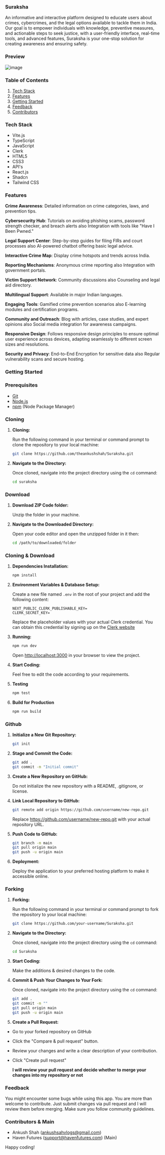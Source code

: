 ### Suraksha

An informative and interactive platform designed to educate users about crimes, cybercrimes, and the legal options available to tackle them in India. Our goal is to empower individuals with knowledge, preventive measures, and actionable steps to seek justice, with a user-friendly interface, real-time tools, and advanced features, Suraksha is your one-stop solution for creating awareness and ensuring safety.

### Preview

![image](public/Preview.png)

### <a name="table">Table of Contents</a>

1. [Tech Stack](#tech-stack)
2. [Features](#features)
3. [Getting Started](#getting-started)
4. [Feedback](#feedback)
5. [Contributors](#contributors)

### <a name="tech-stack">Tech Stack</a>

- Vite.js
- TypeScript
- JavaScript
- Clerk
- HTML5
- CSS3
- API's
- React.js
- Shadcn
- Tailwind CSS

### <a name="features">Features</a>

**Crime Awareness**: Detailed information on crime categories, laws, and prevention tips.

**Cybersecurity Hub**: Tutorials on avoiding phishing scams, password strength checker, and breach alerts also Integration with tools like "Have I Been Pwned."

**Legal Support Center**: Step-by-step guides for filing FIRs and court processes also AI-powered chatbot offering basic legal advice.

**Interactive Crime Map**: Display crime hotspots and trends across India.

**Reporting Mechanisms**: Anonymous crime reporting also Integration with government portals.

**Victim Support Network**: Community discussions also Counseling and legal aid directory.

**Multilingual Support**: Available in major Indian languages.

**Engaging Tools**: Gamified crime prevention scenarios also E-learning modules and certification programs.

**Community and Outreach**: Blog with articles, case studies, and expert opinions also Social media integration for awareness campaigns.

**Responsive Design**: Follows responsive design principles to ensure optimal user experience across devices, adapting seamlessly to different screen sizes and resolutions.

**Security and Privacy**: End-to-End Encryption for sensitive data also Regular vulnerability scans and secure hosting.


### <a name="getting-started">Getting Started</a>

### Prerequisites

- [Git](https://git-scm.com/)
- [Node.js](https://nodejs.org/en)
- [npm](https://www.npmjs.com/) (Node Package Manager)

### Cloning

1. **Cloning:** 

    Run the following command in your terminal or command prompt to clone the repository to your local machine:

    ```bash
    git clone https://github.com/theankushshah/Suraksha.git
    ```

2. **Navigate to the Directory:** 
    
    Once cloned, navigate into the project directory using the `cd` command:

    ```bash
    cd suraksha
    ```

### Download

1. **Download ZIP Code folder:** 

    Unzip the folder in your machine.

2. **Navigate to the Downloaded Directory:** 

    Open your code editor and open the unzipped folder in it then:

    ```bash
    cd /path/to/downloaded/folder
    ```

### Cloning & Download

1. **Dependencies Installation:**

    ```bash
    npm install
    ```

2. **Environment Variables & Database Setup:** 

    Create a new file named `.env` in the root of your project and add the following content:

    ```env
    NEXT_PUBLIC_CLERK_PUBLISHABLE_KEY=
    CLERK_SECRET_KEY=
    ```

    Replace the placeholder values with your actual Clerk credential. You can obtain this credential by signing up on the [Clerk website](https://clerk.com/)

3. **Running:**

    ```bash
    npm run dev
    ```

    Open [http://localhost:3000](http://localhost:3000) in your browser to view the project.

4. **Start Coding:** 

    Feel free to edit the code according to your requirements. 

5. **Testing**

    ```bash
    npm test
    ```

6. **Build for Production**

    ```bash
    npm run build
    ```

### Github

1. **Initialize a New Git Repository:**

    ```bash
    git init
    ```

2. **Stage and Commit the Code:**

    ```bash
    git add .
    git commit -m "Initial commit"
    ```

3. **Create a New Repository on GitHub:**

    Do not initialize the new repository with a README, .gitignore, or license.

4. **Link Local Repository to GitHub:**

    ```bash
    git remote add origin https://github.com/username/new-repo.git
    ```

    Replace https://github.com/username/new-repo.git with your actual repository URL.

5. **Push Code to GitHub:**

    ```bash
    git branch -m main
    git pull origin main
    git push -u origin main
    ```

6. **Deployment:** 
    
    Deploy the application to your preferred hosting platform to make it accessible online.

### Forking

1. **Forking:** 

    Run the following command in your terminal or command prompt to fork the repository to your local machine:

    ```bash
    git clone https://github.com/your-username/Suraksha.git
    ```

2. **Navigate to the Directory:** 

    Once cloned, navigate into the project directory using the `cd` command:

    ```bash
    cd Suraksha
    ```

3. **Start Coding:** 

    Make the additions & desired changes to the code.

4. **Commit & Push Your Changes to Your Fork:** 

    Once cloned, navigate into the project directory using the `cd` command:

    ```bash
    git add .
    git commit -m ""
    git pull origin main
    git push -u origin main
    ```

5. **Create a Pull Request:**

- Go to your forked repository on GitHub
- Click the "Compare & pull request" button.
- Review your changes and write a clear description of your contribution.
- Click "Create pull request"

    **I will review your pull request and decide whether to merge your changes into my repository or not**

### <a name="feedback">Feedback</a>

You might encounter some bugs while using this app. You are more than welcome to contribute. Just submit changes via pull request and I will review them before merging. Make sure you follow community guidelines.

### <a name="contributors">Contributors & Main</a>

- Ankush Shah (ankushsahvlogs@gmail.com)
- Haven Futures (support@havenfutures.com) (Main)

Happy coding!